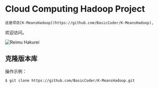 # Cloud Computing Hadoop Project
	这是项目[K-MeansHadoop](https://github.com/BasicCoder/K-MeansHadoop),
欢迎访问。


![Reimu Hakurei](https://lh5.ggpht.com/Zadj2CPrhxR7r8T5iNLUZxJnUOM743kIcj8ZRkpRx2F_eOIO0aKXBNkbrbqytsypuA=h900)
## 克隆版本库

操作示例：

    $ git clone https://github.com/BasicCoder/K-MeansHadoop.git